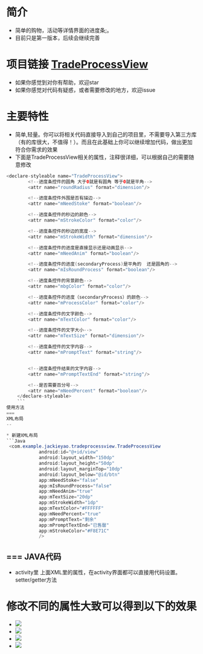 简介
====
* 简单的购物，活动等详情界面的进度条;。
* 目前只是第一版本，后续会继续完善


项目链接 [TradeProcessView](https://github.com/fems1888/TradeProcessView)
===
* 如果你感觉到对你有帮助，欢迎star
* 如果你感觉对代码有疑惑，或者需要修改的地方，欢迎issue

主要特性
===
* 简单,轻量。你可以将相关代码直接导入到自己的项目里，不需要导入第三方库（有的库很大，不值得！）。而且在此基础上你可以继续增加代码，做出更加符合你需求的效果
* 下面是TradeProcessView相关的属性，注释很详细，可以根据自己的需要随意修改
```java
<declare-styleable name="TradeProcessView">
        <!--进度条控件的圆角 大于0就是有圆角 等于0就是平角-->
        <attr name="roundRadius" format="dimension"/>

        <!--进度条控件外围是否有描边-->
        <attr name="mNeedStoke" format="boolean"/>

        <!--进度条控件的秒边的颜色-->
        <attr name="mStrokeColor" format="color"/>

        <!--进度条控件的秒边的宽度-->
        <attr name="mStrokeWidth" format="dimension"/>

        <!--进度条控件的进度是直接显示还是动画显示-->
        <attr name="mNeedAnim" format="boolean"/>

        <!--进度条控件的进度(secondaryProcess)是平角的  还是圆角的-->
        <attr name="mIsRoundProcess" format="boolean"/>

        <!--进度条控件的背景颜色-->
        <attr name="mbgColor" format="color"/>

        <!--进度条控件的进度（secondaryProcess）的颜色-->
        <attr name="mProcessColor" format="color"/>

        <!--进度条控件的文字颜色-->
        <attr name="mTextColor" format="color"/>

        <!--进度条控件的文字大小-->
        <attr name="mTextSize" format="dimension"/>

        <!--进度条控件的文字内容-->
        <attr name="mPromptText" format="string"/>


        <!--进度条控件结束的文字内容-->
        <attr name="mPromptTextEnd" format="string"/>

        <!--是否需要百分号-->
        <attr name="mNeedPercent" format="boolean"/>
    </declare-styleable>
    ```
使用方法
===
XML布局
--

* 新建XML布局
```Java
 <com.example.jackieyao.tradeprocessview.TradeProcessView
            android:id="@+id/view"
            android:layout_width="150dp"
            android:layout_height="50dp"
            android:layout_marginTop="10dp"
            android:layout_below="@id/btn"
            app:mNeedStoke="false"
            app:mIsRoundProcess="false"
            app:mNeedAnim="true"
            app:mTextSize="20dp"
            app:mStrokeWidth="1dp"
            app:mTextColor="#FFFFFF"
            app:mNeedPercent="true"
            app:mPromptText="剩余"
            app:mPromptTextEnd="已售罄"
            app:mStrokeColor="#F8E71C"
            />
```
===
JAVA代码
--
* activity里
上面XML里的属性，在activity界面都可以直接用代码设置。setter/getter方法

修改不同的属性大致可以得到以下的效果
====
* ![](http://g.recordit.co/qTbaVoUzYK.gif) 
* ![](http://g.recordit.co/xpvvWxdXln.gif) 
* ![](http://g.recordit.co/dO5SZ9POm9.gif) 
* ![](http://g.recordit.co/ySUKBzCJ4h.gif) 

   
   






